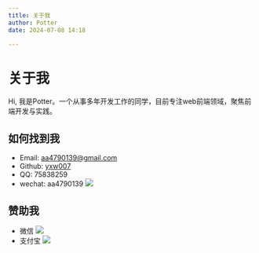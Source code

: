 ```yaml
---
title: 关于我
author: Potter
date: 2024-07-08 14:18

---
```


# 关于我

Hi, 我是Potter。一个从事多年开发工作的同学，目前专注web前端领域，聚焦前端开发与实践。

## 如何找到我

- Email: <aa4790139@gmail.com>
- Github: [yxw007](https://github.com/yxw007)
- QQ: 75838259
- wechat: aa4790139
![](https://cdn.jsdelivr.net/gh/yxw007/BlogPicBed@master//img/20240715145952.jpg)

## 赞助我

- 微信
 ![](https://cdn.jsdelivr.net/gh/yxw007/BlogPicBed@master//img/20240715150330.jpg)
- 支付宝
 ![](https://cdn.jsdelivr.net/gh/yxw007/BlogPicBed@master//img/20240715150346.jpg)
